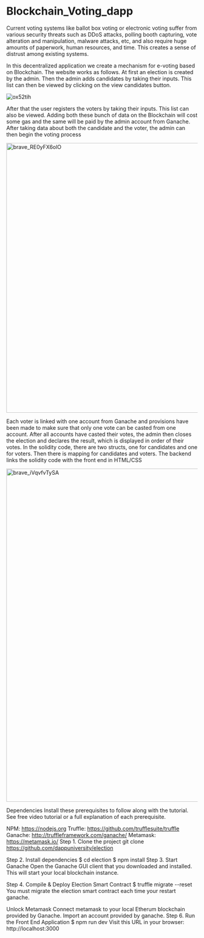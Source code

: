 # Blockchain_Voting_dapp

Current voting systems like ballot box voting or electronic voting suffer from 
various security threats such as DDoS attacks, polling booth capturing, 
vote alteration and manipulation, malware attacks, etc, and also require 
huge amounts of paperwork, human resources, and time. This creates a 
sense of distrust among existing systems.

In this decentralized application we create a mechanism for e-voting based 
on Blockchain. The website works as follows. At first an election is created 
by the admin. Then the admin adds candidates by taking their inputs. This
list can then be viewed by clicking on the view candidates button.

![ox52tih](https://user-images.githubusercontent.com/76171905/206509868-dfce7fe7-6f88-44d1-9309-3ca2484aabe2.png)


After that the user registers the voters by taking their inputs. This list can 
also be viewed.
Adding both these bunch of data on the Blockchain will cost some gas and 
the same will be paid by the admin account from Ganache.
After taking data about both the candidate and the voter, the admin can 
then begin the voting process

<img width="710" alt="brave_RE0yFX6olO" src="https://user-images.githubusercontent.com/76171905/206509680-1e81910e-2ac4-407a-a39d-0373cb4b121e.png">

Each voter is linked with one account from Ganache and provisions have 
been made to make sure that only one vote can be casted from one 
account.
After all accounts have casted their votes, the admin then closes the 
election and declares the result, which is displayed in order of their votes.
In the solidity code, there are two structs, one for candidates and one for 
voters.
Then there is mapping for candidates and voters. 
The backend links the solidity code with the front end in HTML/CSS 

<img width="877" alt="brave_iVqvfvTySA" src="https://user-images.githubusercontent.com/76171905/206510092-e9991d5c-867b-4456-b695-dba0aa702d1d.png">

Dependencies
Install these prerequisites to follow along with the tutorial. See free video tutorial or a full explanation of each prerequisite.

NPM: https://nodejs.org
Truffle: https://github.com/trufflesuite/truffle
Ganache: http://truffleframework.com/ganache/
Metamask: https://metamask.io/
Step 1. Clone the project
git clone https://github.com/dappuniversity/election

Step 2. Install dependencies
$ cd election
$ npm install
Step 3. Start Ganache
Open the Ganache GUI client that you downloaded and installed. This will start your local blockchain instance.

Step 4. Compile & Deploy Election Smart Contract
$ truffle migrate --reset You must migrate the election smart contract each time your restart ganache.

Unlock Metamask
Connect metamask to your local Etherum blockchain provided by Ganache.
Import an account provided by ganache.
Step 6. Run the Front End Application
$ npm run dev Visit this URL in your browser: http://localhost:3000


